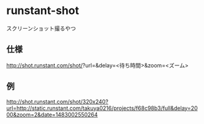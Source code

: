 # runstant-shot

スクリーンショット撮るやつ

## 仕様

http://shot.runstant.com/shot/<size>?url=<url>&delay=<待ち時間>&zoom=<ズーム>

## 例
http://shot.runstant.com/shot/320x240?url=http://static.runstant.com/takuya0216/projects/f68c98b3/full&delay=2000&zoom=2&date=1483002550264
